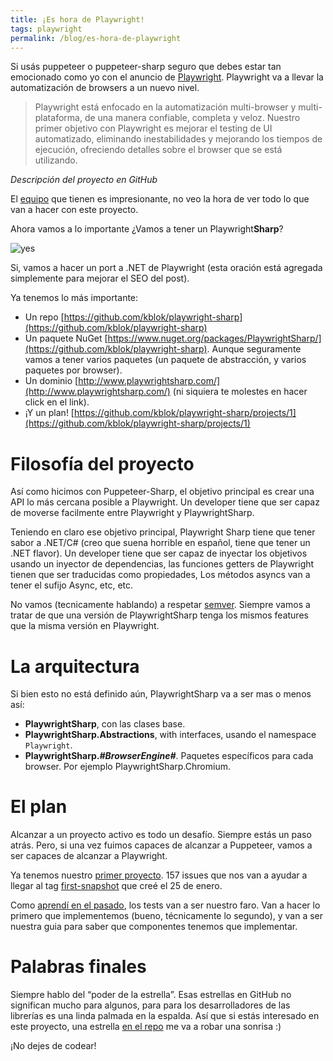 ```yaml
---
title: ¡Es hora de Playwright!
tags: playwright
permalink: /blog/es-hora-de-playwright
---
```


Si usás puppeteer o puppeteer-sharp seguro que debes estar tan emocionado como yo con el anuncio de [Playwright](https://github.com/microsoft/playwright). Playwright va a llevar la automatización de browsers a un nuevo nivel.

> Playwright está enfocado en la automatización multi-browser y multi-plataforma, de una manera confiable, completa y veloz. Nuestro primer objetivo con Playwright es mejorar el testing de UI automatizado, eliminando inestabilidades y mejorando los tiempos de ejecución, ofreciendo detalles sobre el browser que se está utilizando.

_Descripción del proyecto en GitHub_

El [equipo](https://github.com/microsoft/playwright/graphs/contributors) que tienen es impresionante, no veo la hora de ver todo lo que van a hacer con este proyecto.

Ahora vamos a lo importante ¿Vamos a tener un Playwright**Sharp**?

![yes](https://media2.giphy.com/media/10Jpr9KSaXLchW/giphy.gif?cid=790b7611f42ab6c5c6cf35c80cf2a14aff294637a1a6ef38&rid=giphy.gif)

Si, vamos a hacer un port a .NET de Playwright (esta oración está agregada simplemente para mejorar el SEO del post).

Ya tenemos lo más importante:

 * Un repo [https://github.com/kblok/playwright-sharp](https://github.com/kblok/playwright-sharp)
 * Un paquete NuGet [https://www.nuget.org/packages/PlaywrightSharp/](https://github.com/kblok/playwright-sharp). Aunque seguramente vamos a tener varios paquetes (un paquete de abstracción, y varios paquetes por browser).
 * Un dominio [http://www.playwrightsharp.com/](http://www.playwrightsharp.com/) (ni siquiera te molestes en hacer click en el link).
 * ¡Y un plan! [https://github.com/kblok/playwright-sharp/projects/1](https://github.com/kblok/playwright-sharp/projects/1)

# Filosofía del proyecto

Así como hicimos con Puppeteer-Sharp, el objetivo principal es crear una API lo más cercana posible a Playwright. Un developer tiene que ser capaz de moverse facilmente entre Playwright y PlaywrightSharp.

Teniendo en claro ese objetivo principal, Playwright Sharp tiene que tener sabor a .NET/C# (creo que suena horrible en español, tiene que tener un .NET flavor). Un developer tiene que ser capaz de inyectar los objetivos usando un inyector de dependencias, las funciones getters de Playwright tienen que ser traducidas como propiedades, Los métodos asyncs van a tener el sufijo Async, etc, etc.

No vamos (tecnicamente hablando) a respetar [semver](https://semver.org/). Siempre vamos a tratar de que una versión de PlaywrightSharp tenga los mismos features que la misma versión en Playwright.

# La arquitectura

Si bien esto no está definido aún, PlaywrightSharp va a ser mas o menos así:

 * **PlaywrightSharp**, con las clases base. 
 * **PlaywrightSharp.Abstractions**, with interfaces, usando el namespace `Playwright`.
 * **PlaywrightSharp._#BrowserEngine#_**. Paquetes específicos para cada browser. Por ejemplo PlaywrightSharp.Chromium.

# El plan

Alcanzar a un proyecto activo es todo un desafío. Siempre estás un paso atrás. Pero, si una vez fuimos capaces de alcanzar a Puppeteer, vamos a ser capaces de alcanzar a Playwright.

Ya tenemos nuestro [primer proyecto](https://github.com/kblok/playwright-sharp/projects/1). 157 issues que nos van a ayudar a llegar al tag [first-snapshot](https://github.com/kblok/playwright/tree/first-snapshot) que creé el 25 de enero.

Como [aprendí en el pasado](http://www.hardkoded.com/blogs/how-to-start-an-oss-project), los tests van a ser nuestro faro. Van a hacer lo primero que implementemos (bueno, técnicamente lo segundo), y van a ser nuestra guia para saber que componentes tenemos que implementar.

# Palabras finales

Siempre hablo del “poder de la estrella”. Esas estrellas en GitHub no significan mucho para algunos, para para los desarrolladores de las librerías es una linda palmada en la espalda. Así que si estás interesado en este proyecto, una estrella [en el repo](https://github.com/kblok/playwright-sharp) me va a robar una sonrisa :)

¡No dejes de codear!

